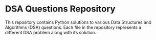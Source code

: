 # DSA Questions Repository

This repository contains Python solutions to various Data Structures and Algorithms (DSA) questions. Each file in the repository represents a different DSA problem along with its solution.
